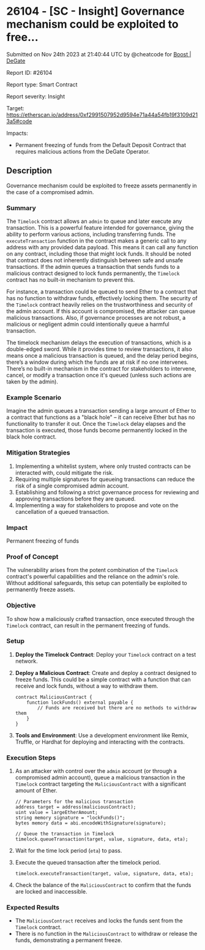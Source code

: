 # 26104 - \[SC - Insight] Governance mechanism could be exploited to free...

Submitted on Nov 24th 2023 at 21:40:44 UTC by @cheatcode for [Boost | DeGate](https://immunefi.com/bounty/boosteddegatebugbounty/)

Report ID: #26104

Report type: Smart Contract

Report severity: Insight

Target: https://etherscan.io/address/0xf2991507952d9594e71a44a54fb19f3109d213a5#code

Impacts:

* Permanent freezing of funds from the Default Deposit Contract that requires malicious actions from the DeGate Operator.

## Description

Governance mechanism could be exploited to freeze assets permanently in the case of a compromised admin.

### Summary

The `Timelock` contract allows an `admin` to queue and later execute any transaction. This is a powerful feature intended for governance, giving the ability to perform various actions, including transferring funds. The `executeTransaction` function in the contract makes a generic call to any address with any provided data payload. This means it can call any function on any contract, including those that might lock funds. It should be noted that contract does not inherently distinguish between safe and unsafe transactions. If the admin queues a transaction that sends funds to a malicious contract designed to lock funds permanently, the `Timelock` contract has no built-in mechanism to prevent this.

For instance, a transaction could be queued to send Ether to a contract that has no function to withdraw funds, effectively locking them. The security of the `Timelock` contract heavily relies on the trustworthiness and security of the admin account. If this account is compromised, the attacker can queue malicious transactions. Also, if governance processes are not robust, a malicious or negligent admin could intentionally queue a harmful transaction.

The timelock mechanism delays the execution of transactions, which is a double-edged sword. While it provides time to review transactions, it also means once a malicious transaction is queued, and the delay period begins, there’s a window during which the funds are at risk if no one intervenes. There’s no built-in mechanism in the contract for stakeholders to intervene, cancel, or modify a transaction once it's queued (unless such actions are taken by the admin).

### Example Scenario

Imagine the admin queues a transaction sending a large amount of Ether to a contract that functions as a "black hole" – it can receive Ether but has no functionality to transfer it out. Once the `Timelock` delay elapses and the transaction is executed, those funds become permanently locked in the black hole contract.

### Mitigation Strategies

1. Implementing a whitelist system, where only trusted contracts can be interacted with, could mitigate the risk.
2. Requiring multiple signatures for queueing transactions can reduce the risk of a single compromised admin account.
3. Establishing and following a strict governance process for reviewing and approving transactions before they are queued.
4. Implementing a way for stakeholders to propose and vote on the cancellation of a queued transaction.

### Impact

Permanent freezing of funds

### Proof of Concept

The vulnerability arises from the potent combination of the `Timelock` contract's powerful capabilities and the reliance on the admin's role. Without additional safeguards, this setup can potentially be exploited to permanently freeze assets.

### Objective

To show how a maliciously crafted transaction, once executed through the `Timelock` contract, can result in the permanent freezing of funds.

### Setup

1. **Deploy the Timelock Contract**: Deploy your `Timelock` contract on a test network.
2.  **Deploy a Malicious Contract**: Create and deploy a contract designed to freeze funds. This could be a simple contract with a function that can receive and lock funds, without a way to withdraw them.

    ```solidity
    contract MaliciousContract {
        function lockFunds() external payable {
            // Funds are received but there are no methods to withdraw them
        }
    }
    ```
3. **Tools and Environment**: Use a development environment like Remix, Truffle, or Hardhat for deploying and interacting with the contracts.

### Execution Steps

1.  As an attacker with control over the `admin` account (or through a compromised admin account), queue a malicious transaction in the `Timelock` contract targeting the `MaliciousContract` with a significant amount of Ether.

    ```solidity
    // Parameters for the malicious transaction
    address target = address(maliciousContract);
    uint value = largeEtherAmount;
    string memory signature = "lockFunds()";
    bytes memory data = abi.encodeWithSignature(signature);

    // Queue the transaction in Timelock
    timelock.queueTransaction(target, value, signature, data, eta);
    ```
2. Wait for the time lock period (`eta`) to pass.
3.  Execute the queued transaction after the timelock period.

    ```solidity
    timelock.executeTransaction(target, value, signature, data, eta);
    ```
4. Check the balance of the `MaliciousContract` to confirm that the funds are locked and inaccessible.

### Expected Results

* The `MaliciousContract` receives and locks the funds sent from the `Timelock` contract.
* There is no function in the `MaliciousContract` to withdraw or release the funds, demonstrating a permanent freeze.

